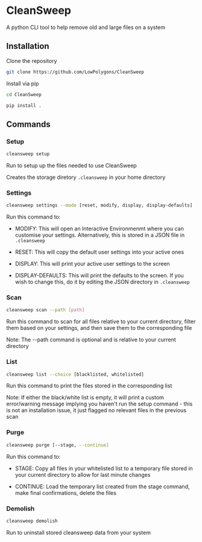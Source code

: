 # CleanSweep
A python CLI tool to help remove old and large files on a system


## Installation

Clone the repository

```sh
git clone https://github.com/LowPolygons/CleanSweep
```

Install via pip

```sh
cd CleanSweep

pip install .
```


## Commands

### Setup
```sh
cleansweep setup
``` 

Run to setup up the files needed to use CleanSweep

Creates the storage diretory `.cleansweep` in your home directory


### Settings
```sh
cleansweep settings --mode [reset, modify, display, display-defaults] 
```

Run this command to:

- MODIFY: This will open an Interactive Environmenmt where you can customise your settings. Alternatively, this is stored in a JSON file in `.cleansweep`

- RESET: This will copy the default user settings into your active ones

- DISPLAY: This will print your active user settings to the screen

- DISPLAY-DEFAULTS: This will print the defaults to the screen. If you wish to change this, do it by editing the JSON directory in `.cleansweep` 



### Scan
```sh
cleansweep scan --path [path]
```

Run this command to scan for all files relative to your current directory, filter them based on your settings, and then save them to the corresponding file

Note: The --path command is optional and is relative to your current directory 



### List
```sh
cleansweep list --choice [blacklisted, whitelisted]
```

Run this command to print the files stored in the corresponding list

Note: If either the black/white list is empty, it will print a custom error/warning message implying you haven't run the setup command - this is not an installation issue, it just flagged no relevant files in the previous scan



### Purge
```sh
cleansweep purge [--stage, --continue]
```

Run this command to:

- STAGE: Copy all files in your whitelisted list to a temporary file stored in your current directory to allow for last minute changes

- CONTINUE: Load the temporary list created from the stage command, make final confirmations, delete the files



### Demolish
```sh
cleansweep demolish
```

Run to uninstall stored cleansweep data from your system
